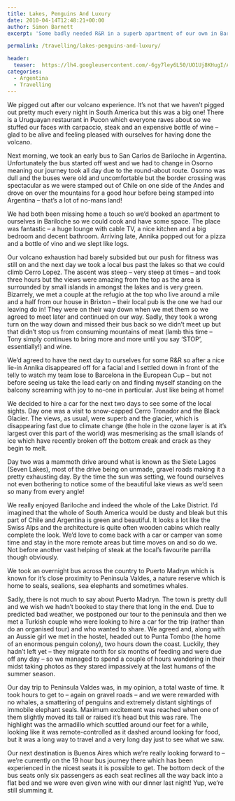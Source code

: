 ```yaml
---
title: Lakes, Penguins And Luxury
date: 2010-04-14T12:48:21+00:00
author: Simon Barnett
excerpt: 'Some badly needed R&R in a superb apartment of our own in Bariloche along with visits to stunning lakes and glaciers. Followed by a day or two visiting penguins and armadillos in Puerto Madryn.'

permalink: /travelling/lakes-penguins-and-luxury/

header:
  teaser:  https://lh4.googleusercontent.com/-6gy7ley6L50/UO1Uj8KHugI/AAAAAAAAAGk/JvMaxgEEflI/s640/DSC_0221.JPG
categories:
  - Argentina
  - Travelling
---
```

We pigged out after our volcano experience. It&#8217;s not that we haven&#8217;t pigged out pretty much every night in South America but this was a big one! There is a Uruguayan restaurant in Pucon which everyone raves about so we stuffed our faces with carpaccio, steak and an expensive bottle of wine &#8211; glad to be alive and feeling pleased with ourselves for having done the volcano.

Next morning, we took an early bus to San Carlos de Bariloche in Argentina. Unfortunately the bus started off west and we had to change in Osorno meaning our journey took all day due to the round-about route. Osorno was dull and the buses were old and uncomfortable but the border crossing was spectacular as we were stamped out of Chile on one side of the Andes and drove on over the mountains for a good hour before being stamped into Argentina &#8211; that&#8217;s a lot of no-mans land!

We had both been missing home a touch so we&#8217;d booked an apartment to ourselves in Bariloche so we could cook and have some space. The place was fantastic &#8211; a huge lounge with cable TV, a nice kitchen and a big bedroom and decent bathroom. Arriving late, Annika popped out for a pizza and a bottle of vino and we slept like logs.

Our volcano exhaustion had barely subsided but our push for fitness was still on and the next day we took a local bus past the lakes so that we could climb Cerro Lopez. The ascent was steep &#8211; very steep at times &#8211; and took three hours but the views were amazing from the top as the area is surrounded by small islands in amongst the lakes and is very green. Bizarrely, we met a couple at the refugio at the top who live around a mile and a half from our house in Brixton &#8211; their local pub is the one we had our leaving do in! They were on their way down when we met them so we agreed to meet later and continued on our way. Sadly, they took a wrong turn on the way down and missed their bus back so we didn&#8217;t meet up but that didn&#8217;t stop us from consuming mountains of meat (lamb this time &#8211; Tony simply continues to bring more and more until you say &#8216;STOP&#8217;, essentially!) and wine.

We&#8217;d agreed to have the next day to ourselves for some R&R so after a nice lie-in Annika disappeared off for a facial and I settled down in front of the telly to watch my team lose to Barcelona in the European Cup &#8211; but not before seeing us take the lead early on and finding myself standing on the balcony screaming with joy to no-one in particular. Just like being at home!

We decided to hire a car for the next two days to see some of the local sights. Day one was a visit to snow-capped Cerro Tronador and the Black Glacier. The views, as usual, were superb and the glacier, which is disappearing fast due to climate change (the hole in the ozone layer is at it&#8217;s largest over this part of the world) was mesmerising as the small islands of ice which have recently broken off the bottom creak and crack as they begin to melt.

Day two was a mammoth drive around what is known as the Siete Lagos (Seven Lakes), most of the drive being on unmade, gravel roads making it a pretty exhausting day. By the time the sun was setting, we found ourselves not even bothering to notice some of the beautiful lake views as we&#8217;d seen so many from every angle!

We really enjoyed Bariloche and indeed the whole of the Lake District. I&#8217;d imagined that the whole of South America would be dusty and bleak but this part of Chile and Argentina is green and beautiful. It looks a lot like the Swiss Alps and the architecture is quite often wooden cabins which really complete the look. We&#8217;d love to come back with a car or camper van some time and stay in the more remote areas but time moves on and so do we. Not before another vast helping of steak at the local&#8217;s favourite parrilla though obviously.

We took an overnight bus across the country to Puerto Madryn which is known for it&#8217;s close proximity to Peninsula Valdes, a nature reserve which is home to seals, sealions, sea elephants and sometimes whales.

Sadly, there is not much to say about Puerto Madryn. The town is pretty dull and we wish we hadn&#8217;t booked to stay there that long in the end. Due to predicted bad weather, we postponed our tour to the peninsula and then we met a Turkish couple who were looking to hire a car for the trip (rather than do an organised tour) and who wanted to share. We agreed and, along with an Aussie girl we met in the hostel, headed out to Punta Tombo (the home of an enormous penguin colony), two hours down the coast. Luckily, they hadn&#8217;t left yet &#8211; they migrate north for six months of feeding and were due off any day &#8211; so we managed to spend a couple of hours wandering in their midst taking photos as they stared impassively at the last humans of the summer season.

Our day trip to Peninsula Valdes was, in my opinion, a total waste of time. It took hours to get to &#8211; again on gravel roads &#8211; and we were rewarded with no whales, a smattering of penguins and extremely distant sightings of immobile elephant seals. Maximum excitement was reached when one of them slightly moved its tail or raised it&#8217;s head but this was rare. The highlight was the armadillo which scuttled around our feet for a while, looking like it was remote-controlled as it dashed around looking for food, but it was a long way to travel and a very long day just to see what we saw.

Our next destination is Buenos Aires which we&#8217;re really looking forward to &#8211; we&#8217;re currently on the 19 hour bus journey there which has been experienced in the nicest seats it is possible to get. The bottom deck of the bus seats only six passengers as each seat reclines all the way back into a flat bed and we were even given wine with our dinner last night! Yup, we&#8217;re still slumming it.
